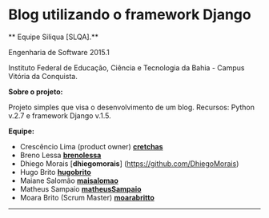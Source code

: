 # Blog utilizando o framework Django 
** Equipe Siliqua [SLQA].**

Engenharia de Software 2015.1

Instituto Federal de Educação, Ciência e Tecnologia da Bahia - Campus Vitória da Conquista.

**Sobre o projeto:**

Projeto simples que visa o desenvolvimento de um blog. 
Recursos: Python v.2.7 e framework Django v.1.5.

**Equipe:**
- Crescêncio Lima (product owner) [**cretchas**](https://github.com/cretchas)
- Breno Lessa [**brenolessa**](https://github.com/brenolessa)
- Dhiego Morais [**dhiegomorais**] (https://github.com/DhiegoMorais)
- Hugo Brito [**hugobrito**](https://github.com/huggobrito)
- Maiane Salomão [**maisalomao**](https://github.com/Maiane)
- Matheus Sampaio [**matheusSampaio**](https://github.com/igoromero)
- Moara Brito (Scrum Master) [**moarabritto**](https://github.com/moarabrito)

---------------------------------------------------------------------------------------------------

